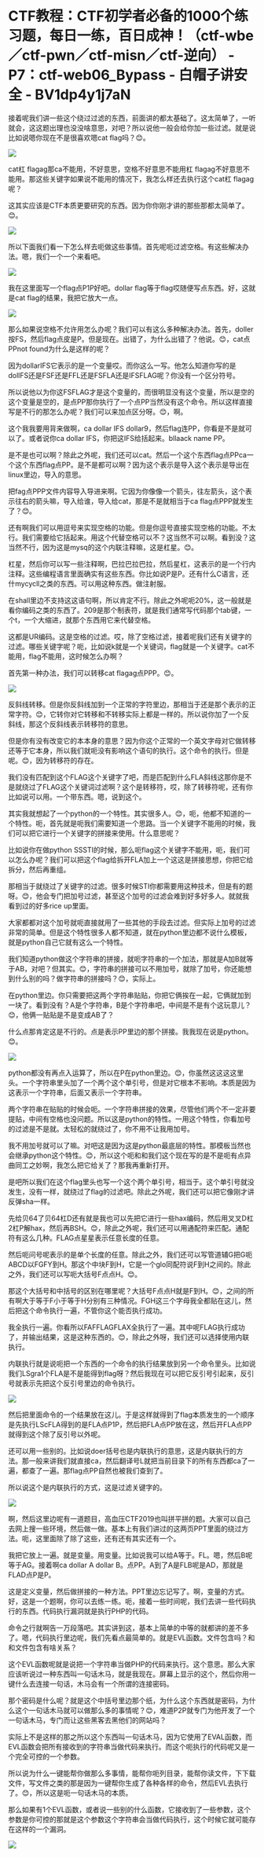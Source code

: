 # CTF教程：CTF初学者必备的1000个练习题，每日一练，百日成神！（ctf-wbe／ctf-pwn／ctf-misn／ctf-逆向） - P7：ctf-web06_Bypass - 白帽子讲安全 - BV1dp4y1j7aN

接着呢我们讲一些这个绕过过滤的东西，前面讲的都太基础了。这太简单了，一听就会，这这题出理也没没啥意思，对吧？所以说他一般会给你加一些过滤。就是说比如说嗯你现在不是很喜欢嗯cat flag吗？😊。



![](img/98513b268827a0d98297c2c81200ff1b_1.png)

cat杠 flagag那ca不能用，不好意思，空格不好意思不能用杠 flagag不好意思不能用。那这些关键字如果说不能用的情况下，我怎么样还去执行这个cat杠 flagag呢？

这其实应该是CTF本质更要研究的东西。因为你你刚才讲的那些那都太简单了。😊。

![](img/98513b268827a0d98297c2c81200ff1b_3.png)

所以下面我们看一下怎么样去呃做这些事情。首先呢呃过滤空格。有这些解决办法。嗯，我们一个一个来看吧。

![](img/98513b268827a0d98297c2c81200ff1b_5.png)

我在这里面写一个flag点P1P好吧。dollar flag等于flag哎随便写点东西。好，这就是cat flag的结果，我把它放大一点。



![](img/98513b268827a0d98297c2c81200ff1b_7.png)

那么如果说空格不允许用怎么办呢？我们可以有这么多种解决办法。首先，doller按FS，然后flag点皮是P。但是现在。出错了，为什么出错了？他说。😊，cat点PPnot found为什么是这样的呢？

因为dollarIFS它表示的是一个变量哎。而你这么一写。他怎么知道你写的是dollFS还是FSF还是FFL还是FSFLA还是IFSFLAG呢？你没有一个区分符号。

所以说他以为你这FSFLAG才是这个变量的，而很明显没有这个变量，所以是空的这个变量是空的，是点PP那你执行了一个点PP当然没有这个命令。所以这样直接写是不行的那怎么办呢？我们可以来加点区分呀。😊，啊。

这个我我要用背来做啊，ca dollar IFS dollar9，然后flag连PP，你看是不是就可以了。或者说你ca dollar IFS，你把这IFS给括起来。bllaack name PP。

是不是也可以啊？除此之外呢，我们还可以cat。然后一个这个东西flag点PPca一个这个东西flag点PP。是不是都可以啊？因为这个表示是导入这个表示是导出在linux里边，导入的意思。

把fag点PPP文件内容导入导进来啊。它因为你像像一个箭头，往左箭头，这个表示往右的箭头嘛，导入给谁，导入给cat，那是不是就相当于ca flag点PPP就发生了？😊。

还有啊我们可以用逗号来实现空格的功能。但是你逗号直接实现空格的功能。不太行。我们需要给它括起来。用这个代替空格可以不？这当然不可以啊。看到没？这当然不行，因为这是mysq的这个内联注释嘛，这是杠星。😊。

杠星，然后你可以写一些注释啊，巴拉巴拉巴拉，然后星杠，这表示的是一个行内注释。这些编程语言里面确实有这些东西。你比如说P是P。还有什么C语言，还什mycycll之类的东西。可以用这种东西。做注射服。

在shall里边不支持这这语句啊，所以肯定不行。除此之外呢呃20%，这一般就是看你编码之类的东西了。209是那个制表符，就是我们通常写代码那个tab键，一个t，一个大缩进，就那个东西用它来代替空格。

这都是UR编码。这是空格的过滤。哎，除了空格过滤，接着呢我们还有关键字的过滤。哪些关键字呢？呃，比如说k就是一个关键词，flag就是一个关键字。cat不能用，flag不能用，这时候怎么办啊？

首先第一种办法，我们可以转移cat flagag点PPP。😊。

![](img/98513b268827a0d98297c2c81200ff1b_9.png)

反斜线转移。但是你反斜线加到一个正常的字符里边，那相当于还是那个表示的正常字符。😊，它转你对它转移和不转移实际上都是一样的。所以说你加了一个反斜线，那这个反斜线表示转移符的意思。

但是你有没有改变它的本本身的意思？因为你这个正常的一个英文字母对它做转移还等于它本身，所以我们就呃没有影响这个语句的执行。这个命令的执行。但是呢。😊，因为转移符的存在。

我们没有匹配到这个FLAG这个关键字了吧，而是匹配到什么FLA斜线这那你是不是就绕过了FLAG这个关键词过滤啊？这个是转移符，哎，除了转移符呢，还有你比如说可以用。一个带东西。嗯，说到这个。

其实我就想起了一个python的一个特性。其实很多人。😊，呃，他都不知道的一个特性。呃，首先就是呃我们需要知道一个思路。当一个关键字不能用的时候，我们可以把它进行一个关键字的拼接来使用。什么意思呢？

比如说你在做python SSSTI的时候，那么呃flag这个关键字不能用，呃，我们可以怎么办呢？我们可以把这个flag给拆开FLA加上一个这这是拼接思想，你把它给拆分，然后再重组。

那相当于就绕过了关键字的过滤。很多时候STI你都需要用这种技术，但是有的题呀。😊，他会专门把加号过滤，甚至这个加号的过滤会难到好多好多人。就就我看到过的好多rice up里面。

大家都都对这个加号就呃直接就用了一些其他的手段去过滤。但实际上加号的过滤非常的简单。但是这个特性很多人都不知道，就在python里边都不说什么模板，就是python自己它就有这么一个特性。

我们知道python做这个字符串的拼接，就呃字符串的一个加法，那就是A加B就等于AB，对吧？但其实。😊，字符串的拼接可以不用加号，就除了加号，你还能想到什么别的吗？做字符串的拼接吗？😊，实际上。

在python里边。你只需要把这两个字符串贴贴，你把它俩挨在一起，它俩就加到一块了。看到没有？A是个字符串，B是个字符串吧，中间是不是有个这玩意儿？😊，他俩一贴贴是不是变成AB了？

什么点那肯定这是不行的。点是表示PP里边的那个拼接。我我现在说是python。😊。

![](img/98513b268827a0d98297c2c81200ff1b_11.png)

python都没有再点入运算了，所以在P在python里边。😊，你虽然这这这这里头。一个字符串里头加了一个两个这个单引号，但是对它根本不影响。本质是因为这表示一个字符串，后面又表示一个字符串。

两个字符串在贴贴的时候会呃。一个字符串拼接的效果，尽管他们两个不一定非要提贴，中间有空格也没问题。所以这是python的特性。一用这个特性，你看加号的过滤是不是就。太轻松的就绕过了，你不用不让我用加号。

我不用加号就可以了嘛。对吧这是因为这是python最底层的特性。那模板当然也会继承python这个特性。😊，所以这个呃和和我们这个现在写的是不是呃有点异曲同工之妙啊，我怎么把它给关了？那我再重新打开。

是吧所以我们在这个flag里头也写一个这个两个单引号，相当于。这个单引号就没发生，没有一样，就绕过了flag的过滤吧。除此之外呢，我们还可以把它像刚才讲反弹sha一样。

先给贝64了贝64杠D还有就是我也可以先把它进行一些hax编码，然后用叉叉D杠2杠P解hax，然后再BSH。😊，除此之外呢，我们还可以用通配符来匹配。通配符有这么几种。FLAG点星星表示任意长度的任意。

然后呃问号呢表示的是单个长度的任意。除此之外，我们还可以写管道辅G把G呃ABCD以FGFY到H。那这个中块F到H，它是一个glo同配符说F到H之间的。除此之外，我们还可以写呃大括号F点点H。😊。

那这个大括号和中括号的区别在哪里呢？大括号F点点H就是F到H。😊，之间的所有啊大于等于F小于等于H分别有三种情况。FGH这三个字母我全都贴在这儿，然后把这个命令执行一遍，不管你这个能否执行成功。

我全执行一遍。你看所以FAFFLAGFLAX全执行了一遍。其中呢FLAG执行成功了，并输出结果，这是这种东西的。😊，除此之外呀，我们还可以选择使用内联执行。

内联执行就是说呃把一个东西的一个命令的执行结果放到另一个命令里头。比如说我们LSgra1个FLA是不是能得到flag呀？然后我现在可以把它反引号引起来，反引号就表示先把这个反引号里边的命令执行。



![](img/98513b268827a0d98297c2c81200ff1b_13.png)

然后把里面命令的一个结果放在这儿。于是这样就得到了flag本质发生的一个顺序是先执行LScFLA得到的是FLA点P1P，然后把FLA点PP放在这，然后开FLA点PP就得到这个除了反引号以外呢。

还可以用一些别的。比如说doer括号也是内联执行的意思，这是内联执行的方法。那一般来讲我们就直接ca，然后翻译号L就把当前目录下的所有东西都ca了一遍，都查了一遍。那flag点PP自然也被我们查到了。

所以说这个是内联执行的方式，这是过滤关键字的。

![](img/98513b268827a0d98297c2c81200ff1b_15.png)

啊，然后这里边呢有一道题目，高血压CTF2019也叫拼平拼的题。大家可以自己去网上搜一些环境，然后做一做。基本上有我们讲过的这两页PPT里面的绕过方法。呃，这里面除了除了这些，还有还有其实还有一个。

我把它放上一遍。就是变量。用变量。比如说我可以给A等于。FL。嗯，然后B呢等于AG。接着啊ca dollar A dollar B。点PP。A到了A是FLB呢是AD，那就是FLAD点P是P。

这是定义变量，然后做拼接的一种方法。PPT里边忘记写了。啊，变量的方式。好，这是一个题啊，你可以去练一练。呃，接着一些时间呢，我们去讲一些代码执行的东西。代码执行漏洞就是执行PHP的代码。

命令之行就啊告一万段落吧。其实讲到这，基本上简单的中等的就都讲的差不多了。嗯，代码执行里边呢，我们先看点最简单的。就是EVL函数。文件包含吗？和和文件包含有啥关系？

这个EVL函数呢就是说把一个字符串当做PHP的代码来执行。这个意思。那么大家应该听说过一种东西叫一句话木马，就是我现在。屏幕上显示的这个，然后你用一键什么去连接一句话，木马会有一个所谓的连接密码。

那个密码是什么呢？就是这个中括号里边那个纸，为什么这个东西就是密码，为什么这个一句话木马就可以做那么多的事情呢？😊，难道P2P就专门为他开发了一个一句话木马，专门而让这些黑客去黑他们的网站吗？

实际上不是这样的那之所以这个东西叫一句话木马，因为它使用了EVAL函数，而EVL函数会把所有接收到的字符串当做代码来执行。而这个呃执行的代码呢又是一个完全可控的一个参数。

所以说为什么一键能帮你做那么多事情，能帮你呃列目录，能帮你读文件，下下载文件，写文件之类的那是因为一键帮你生成了各种各样的命令，然后EVL去执行了。😊，所以这是呃一句话木马的本质。

那么如果有1个EVL函数，或者说一些别的什么函数，它接收到了一些参数，这个参数是你可控的那就是这个参数这个字符串会当做代码执行，这个时候它就可能存在这样的一个漏洞。



![](img/98513b268827a0d98297c2c81200ff1b_17.png)